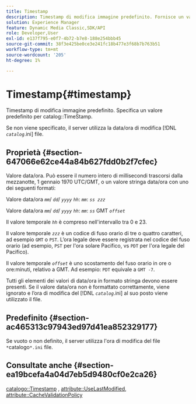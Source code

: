 ```yaml
---
title: Timestamp
description: Timestamp di modifica immagine predefinito. Fornisce un valore predefinito per la marca temporale del catalogo.
solution: Experience Manager
feature: Dynamic Media Classic,SDK/API
role: Developer,User
exl-id: e137f795-e0f7-4b72-b7e8-188e254bbb45
source-git-commit: 38f3e425be0ce3e241fc18b477e3f68b7b763b51
workflow-type: tm+mt
source-wordcount: '205'
ht-degree: 1%

---
```


# Timestamp{#timestamp}

Timestamp di modifica immagine predefinito. Specifica un valore predefinito per catalog::TimeStamp.

Se non viene specificato, il server utilizza la data/ora di modifica [!DNL *`catalog`*.ini] file.

## Proprietà {#section-647066e62ce44a84b627fdd0b2f7cfec}

Valore data/ora. Può essere il numero intero di millisecondi trascorsi dalla mezzanotte, 1 gennaio 1970 UTC/GMT, o un valore stringa data/ora con uno dei seguenti formati:

Valore data/ora *`mm`*/ *`dd`*/ *`yyyy`* *`hh`*: *`mm`*: *`ss zzz`*

Valore data/ora *`mm`*/ *`dd`*/ *`yyyy`* *`hh`*: *`mm`*: *`ss`* GMT *`offset`*

Il valore temporale *`hh`* è compreso nell&#39;intervallo tra 0 e 23.

Il valore temporale *`zzz`* è un codice di fuso orario di tre o quattro caratteri, ad esempio `GMT` o `PST`. L’ora legale deve essere registrata nel codice del fuso orario (ad esempio, `PST` per l&#39;ora solare Pacifico, vs `PDT` per l&#39;ora legale del Pacifico).

Il valore temporale *`offset`* è uno scostamento del fuso orario in ore o ore:minuti, relativo a GMT. Ad esempio: `PDT` equivale a `GMT -7`.

Tutti gli elementi dei valori di data/ora in formato stringa devono essere presenti. Se il valore data/ora non è formattato correttamente, viene ignorato e l’ora di modifica del [!DNL *`catalog`*.ini] al suo posto viene utilizzato il file.

## Predefinito {#section-ac465313c97943ed97d41ea852329177}

Se vuoto o non definito, il server utilizza l&#39;ora di modifica del file `*`catalogo`*.ini` file.

## Consultate anche {#section-ea19bcefa4a04d7eb5d9480cf0e2ca26}

[catalogo::Timestamp](../../../../../is-api/image-catalog/image-serving-api-ref/c-image-catalog-reference/c-image-svg-data-reference/c-image-data-reference/r-timestamp-cat.md#reference-59a27b72f4cb4a53a3baba83214c4ded) , [attribute::UseLastModified](../../../../../is-api/image-catalog/image-serving-api-ref/c-image-catalog-reference/c-attributes-reference/r-uselastmodified.md#reference-73ecc421e6864a38aec5a4775f06b8e8), [attribute::CacheValidationPolicy](../../../../../is-api/image-catalog/image-serving-api-ref/c-image-catalog-reference/c-attributes-reference/r-cachevalidationpolicy.md#reference-e55e52fd749041718a9af69fa2027b57)
